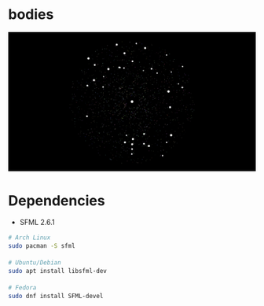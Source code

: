 # bodies

![](resources/big_bodies.gif)

# Dependencies 
- SFML 2.6.1
```bash
# Arch Linux
sudo pacman -S sfml

# Ubuntu/Debian
sudo apt install libsfml-dev

# Fedora
sudo dnf install SFML-devel
```
